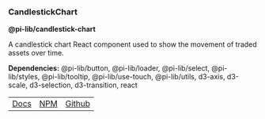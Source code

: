 ### CandlestickChart

**@pi-lib/candlestick-chart**

A candlestick chart React component used to show the movement of traded assets over time.

**Dependencies:** @pi-lib/button, @pi-lib/loader, @pi-lib/select, @pi-lib/styles, @pi-lib/tooltip, @pi-lib/use-touch, @pi-lib/utils, d3-axis, d3-scale, d3-selection, d3-transition, react

<table>
  <tbody>
    <tr>
      <td><a href="https://pi.lance-taylor.com/?path=/story/visualisations-charts-candlestickchart" target="_blank">Docs</a></td>
      <td><a href="https://www.npmjs.com/package/@pi-lib/candlestick-chart?activeTab=readme" target="_blank">NPM</a></td>
      <td><a href="https://github.com/lancerael/pi/tree/main/src/components/visualisations/charts/CandlestickChart" target="_blank">Github</a></td>
    </tr>
  </tbody>
</table>
